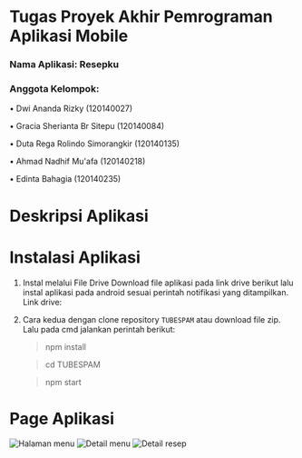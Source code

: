 # Tugas Proyek Akhir Pemrograman Aplikasi Mobile
### Nama Aplikasi: Resepku
### Anggota Kelompok:
 • Dwi Ananda Rizky (120140027)

 • Gracia Sherianta Br Sitepu (120140084)

 • Duta Rega Rolindo Simorangkir (120140135)

 • Ahmad Nadhif Mu'afa (120140218)

 • Edinta Bahagia (120140235)

# Deskripsi Aplikasi


# Instalasi Aplikasi
 1. Instal melalui File Drive
 Download file aplikasi pada link drive berikut lalu instal aplikasi pada android sesuai perintah notifikasi yang ditampilkan.
 Link drive:

 2. Cara kedua dengan clone repository `TUBESPAM` atau download file zip. Lalu pada cmd jalankan perintah berikut:

    > npm install

    > cd TUBESPAM

    > npm start

# Page Aplikasi 
![Halaman menu](https://user-images.githubusercontent.com/104087436/208226370-61bcf020-129d-472f-a8e8-f0b69259ad58.jpg)
![Detail menu](https://user-images.githubusercontent.com/104087436/208226387-aabeb17e-df26-4888-a6a8-d0359dd371d4.jpg)
![Detail resep](https://user-images.githubusercontent.com/104087436/208226400-6b9a5ef9-f74b-4e0f-9531-03ccd192fe17.jpg)


